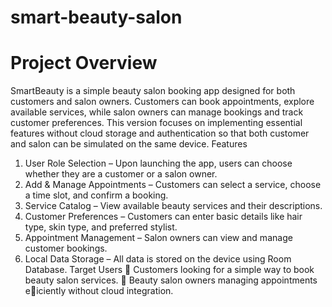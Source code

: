 # smart-beauty-salon
# Project Overview
SmartBeauty is a simple beauty salon booking app designed for both customers and salon owners.
Customers can book appointments, explore available services, while salon owners can manage
bookings and track customer preferences. This version focuses on implementing essential features
without cloud storage and authentication so that both customer and salon can be simulated on the
same device.
Features
1. User Role Selection – Upon launching the app, users can choose whether they are a
   customer or a salon owner.
2. Add & Manage Appointments – Customers can select a service, choose a time slot, and
   confirm a booking.
3. Service Catalog – View available beauty services and their descriptions.
4. Customer Preferences – Customers can enter basic details like hair type, skin type, and
   preferred stylist.
5. Appointment Management – Salon owners can view and manage customer bookings.
6. Local Data Storage – All data is stored on the device using Room Database.
   Target Users
    Customers looking for a simple way to book beauty salon services.
    Beauty salon owners managing appointments e􀆯iciently without cloud integration.
